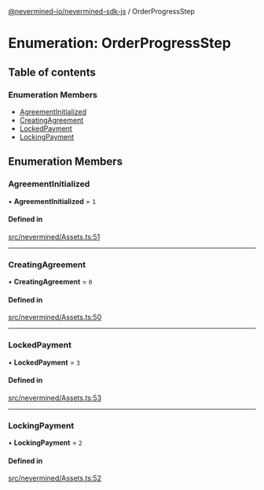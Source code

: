 [@nevermined-io/nevermined-sdk-js](../code-reference.md) / OrderProgressStep

# Enumeration: OrderProgressStep

## Table of contents

### Enumeration Members

- [AgreementInitialized](OrderProgressStep.md#agreementinitialized)
- [CreatingAgreement](OrderProgressStep.md#creatingagreement)
- [LockedPayment](OrderProgressStep.md#lockedpayment)
- [LockingPayment](OrderProgressStep.md#lockingpayment)

## Enumeration Members

### AgreementInitialized

• **AgreementInitialized** = `1`

#### Defined in

[src/nevermined/Assets.ts:51](https://github.com/nevermined-io/sdk-js/blob/55f88d2/src/nevermined/Assets.ts#L51)

---

### CreatingAgreement

• **CreatingAgreement** = `0`

#### Defined in

[src/nevermined/Assets.ts:50](https://github.com/nevermined-io/sdk-js/blob/55f88d2/src/nevermined/Assets.ts#L50)

---

### LockedPayment

• **LockedPayment** = `3`

#### Defined in

[src/nevermined/Assets.ts:53](https://github.com/nevermined-io/sdk-js/blob/55f88d2/src/nevermined/Assets.ts#L53)

---

### LockingPayment

• **LockingPayment** = `2`

#### Defined in

[src/nevermined/Assets.ts:52](https://github.com/nevermined-io/sdk-js/blob/55f88d2/src/nevermined/Assets.ts#L52)
